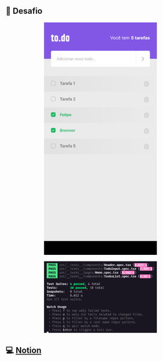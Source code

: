 ## 🚀 Desafio

<p align="center">
  <img alt="print" title="print" src="./.github/print.png" width ="300"/>
</p>
<p align="center">
  <img alt="test" title="yarn test" src="./.github/test.png" width ="300"/>
</p>

## 💻 [Notion](https://www.notion.so/Desafio-01-Conceitos-do-React-Native-424de969f3274ed5b9b49534b288a04d)
